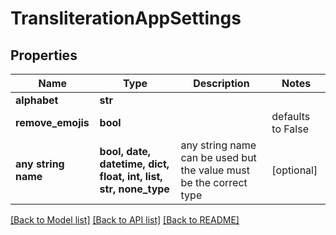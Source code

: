 # TransliterationAppSettings


## Properties
Name | Type | Description | Notes
------------ | ------------- | ------------- | -------------
**alphabet** | **str** |  | 
**remove_emojis** | **bool** |  | defaults to False
**any string name** | **bool, date, datetime, dict, float, int, list, str, none_type** | any string name can be used but the value must be the correct type | [optional]

[[Back to Model list]](../../README.md#models) [[Back to API list]](../../README.md#available-methods) [[Back to README]](../../README.md)


